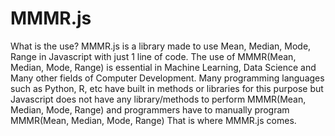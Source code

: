 # MMMR.js
What is the use?  MMMR.js is a library made to use Mean, Median, Mode, Range in Javascript with just 1 line of code. The use of MMMR(Mean, Median, Mode, Range) is essential in Machine Learning, Data Science and Many other fields of Computer Development. Many programming languages such as Python, R, etc have built in methods or libraries for this purpose but Javascript does not have any library/methods to perform MMMR(Mean, Median, Mode, Range) and programmers have to manually program MMMR(Mean, Median, Mode, Range) That is where MMMR.js comes.
